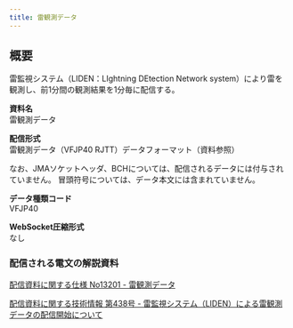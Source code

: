 ```yaml
---
title: 雷観測データ
---
```


## 概要
雷監視システム（LIDEN：LIghtning DEtection Network system）により雷を観測し、前1分間の観測結果を1分毎に配信する。

**資料名** <br/>
雷観測データ
 
**配信形式** <br/>
雷観測データ（VFJP40 RJTT）データフォーマット（資料参照）

なお、JMAソケットヘッダ、BCHについては、配信されるデータには付与されていません。
冒頭符号については、データ本文には含まれていません。

**データ種類コード** <br/>
VFJP40

**WebSocket圧縮形式** <br/>
なし

### 配信される電文の解説資料 
[配信資料に関する仕様 No13201 - 雷観測データ](https://www.data.jma.go.jp/suishin/shiyou/pdf/no13201)
 
 
[配信資料に関する技術情報 第438号 - 雷監視システム（LIDEN）による雷観測データの配信開始について](https://dmdata.jp/docs/jma/technical/438.pdf)
